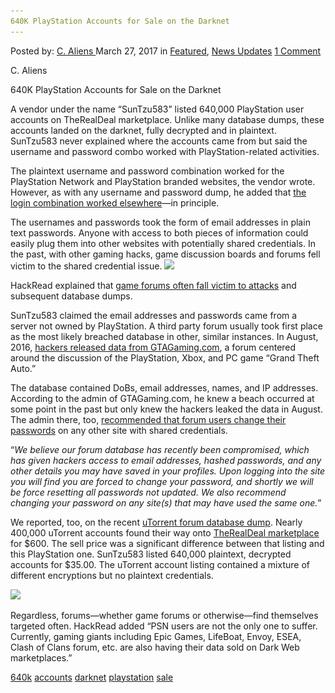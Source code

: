 ```yaml
---
640K PlayStation Accounts for Sale on the Darknet
---
```

<article class="post-listing post-18817 post type-post status-publish format-standard has-post-thumbnail hentry 
 tag-640k tag-accounts tag-darknet tag-playstation tag-sale">
<div class="post-inner">
<span>Posted by: <a href="https://www.deepdotweb.com/author/caliens/" title="">C. Aliens </a></span>
<span>March 27, 2017</span>
<span>in <a href="https://www.deepdotweb.com/category/deepdot-news/" rel="category tag">Featured</a>, <a href="https://www.deepdotweb.com/category/news-updates/" rel="category tag">News Updates</a></span>
<span><a href="https://www.deepdotweb.com/2017/03/27/640k-playstation-accounts-sale-darknet/#comments">1 Comment</a></span>


<p>C. Aliens</p>
<p>640K PlayStation Accounts for Sale on the Darknet</p>
<p>A vendor under the name “SunTzu583” listed 640,000 PlayStation user accounts on TheRealDeal marketplace. Unlike many database dumps, these accounts landed on the darknet, fully decrypted and in plaintext. SunTzu583 never explained where the accounts came from but said the username and password combo worked with PlayStation-related activities.</p>
<p>The plaintext username and password combination worked for the PlayStation Network and PlayStation branded websites, the vendor wrote. However, as with any username and password dump, he added that <a href="https://www.deepdotweb.com/tag/security/">the login combination worked elsewhere</a>—in principle.</p>
<p>The usernames and passwords took the form of email addresses in plain text passwords. Anyone with access to both pieces of information could easily plug them into other websites with potentially​ shared credentials. In the past, with other gaming hacks, game discussion boards and forums fell victim to the shared credential issue. <img class="wp-image-18824 aligncenter" src="/imgs/2017/03/word-image-55.png" srcset="/imgs/2017/03/word-image-55.png 979w, /imgs/2017/03/word-image-55-300x97.png 300w" sizes="(max-width: 979px) 100vw, 979px" /></p>
<p>HackRead explained that <a href="https://www.hackread.com/640000-decrypted-playstation-accounts-sold-darkweb/">game forums often fall victim to attacks</a> and subsequent database dumps.</p>
<p>SunTzu583 claimed the email addresses and passwords came from a server not owned by PlayStation. A third party forum usually took first place as the most likely breached database in other, similar instances. In August, 2016, <a href="https://motherboard.vice.com/en_us/article/grand-theft-auto-fan-site-hacked">hackers released data from GTAGaming.com</a>, a forum centered around the discussion of the PlayStation, Xbox, and PC game “Grand Theft Auto.”</p>
<p>The database contained DoBs, email addresses, names, and IP addresses. According to the admin of GTAGaming.com, he knew a beach occurred at some point in the past but only knew the hackers leaked the data in August. The admin there, too, <a href="http://www.gtagaming.com/news/comments.php?i=2369">recommended that forum users change their passwords</a> on any other site with shared credentials.</p>
<p>“<em>We believe our forum database has recently been compromised, which has given hackers access to email addresses, hashed passwords, and any other details you may have saved in your profiles. Upon logging into the site you will find you are forced to change your password, and shortly we will be force resetting all passwords not updated. We also recommend changing your password on any site(s) that may have used the same one.</em>”</p>
<p>We reported, too, on the recent <a href="https://www.deepdotweb.com/2016/09/21/nearly-400000-utorrent-accounts-for-sale-on-therealdeal-market/">uTorrent forum database dump</a>. Nearly 400,000 uTorrent accounts found their way onto <a href="https://www.deepdotweb.com/marketplace-directory/categories/markets/">TheRealDeal marketplace</a> for $600. The sell price was a significant difference between that listing and this PlayStation one. SunTzu583 listed 640,000 plaintext, decrypted accounts for $35.00. The uTorrent​ account listing contained a mixture of different encryptions but no plaintext credentials.</p>
<p><img class="wp-image-18825 aligncenter" src="/imgs/2017/03/word-image-56.png" srcset="/imgs/2017/03/word-image-56.png 768w, /imgs/2017/03/word-image-56-300x124.png 300w" sizes="(max-width: 768px) 100vw, 768px" /></p>
<p>Regardless, forums—whether game forums or otherwise—find themselves targeted often. HackRead added “PSN users are not the only one to suffer. Currently, gaming giants including Epic Games, LifeBoat, Envoy, ESEA, Clash of Clans forum, etc. are also having their data sold on Dark Web marketplaces.”</p>
</div>
<a href="https://www.deepdotweb.com/tag/640k/" rel="tag">640k</a> <a href="https://www.deepdotweb.com/tag/accounts/" rel="tag">accounts</a> <a href="https://www.deepdotweb.com/tag/darknet/" rel="tag">darknet</a> <a href="https://www.deepdotweb.com/tag/playstation/" rel="tag">playstation</a> <a href="https://www.deepdotweb.com/tag/sale/" rel="tag">sale</a></span> <span style="display:none" class="updated">2017-03-27<a href="https://www.deepdotweb.com/author/caliens/" title="Posts by C. Aliens" rel="author">C. Aliens</a></strong></div>

